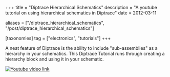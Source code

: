 +++
title = "Diptrace Hierarchical Schematics"
description = "A youtube tutorial on using hierarchical schematics in Diptrace"
date = 2012-03-11

aliases = ["/diptrace_hierarchical_schematics", "/post/diptrace_hierarchical_schematics"]

[taxonomies]
tag = ["electronics", "tutorials"]
+++

A neat feature of Diptrace is the ability to include "sub-assemblies" as a hierarchy in your schematics. This Diptrace Tutorial runs through creating a hierarchy block and using it in your schematic.

[![Youtube video link](/images/diptrace_hierarchies_youtubelink.png)](https://www.youtube.com/watch?v=j9pNDn5G7yE)
